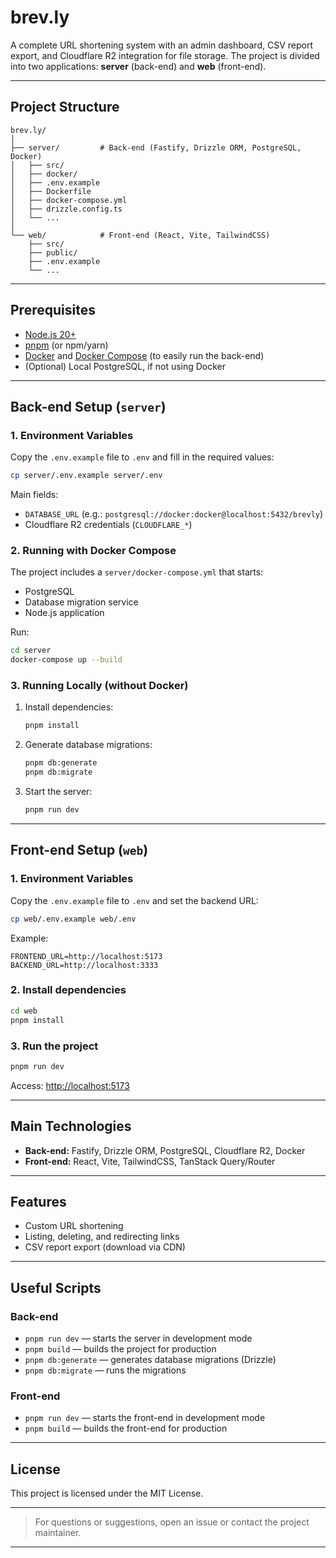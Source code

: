 # brev.ly

A complete URL shortening system with an admin dashboard, CSV report export, and Cloudflare R2 integration for file storage. The project is divided into two applications: **server** (back-end) and **web** (front-end).

---

## Project Structure

```
brev.ly/
│
├── server/         # Back-end (Fastify, Drizzle ORM, PostgreSQL, Docker)
│   ├── src/
│   ├── docker/
│   ├── .env.example
│   ├── Dockerfile
│   ├── docker-compose.yml
│   ├── drizzle.config.ts
│   └── ...
│
└── web/            # Front-end (React, Vite, TailwindCSS)
    ├── src/
    ├── public/
    ├── .env.example
    └── ...
```

---

## Prerequisites

- [Node.js 20+](https://nodejs.org/)
- [pnpm](https://pnpm.io/) (or npm/yarn)
- [Docker](https://www.docker.com/) and [Docker Compose](https://docs.docker.com/compose/) (to easily run the back-end)
- (Optional) Local PostgreSQL, if not using Docker

---

## Back-end Setup (`server`)

### 1. Environment Variables

Copy the `.env.example` file to `.env` and fill in the required values:

```sh
cp server/.env.example server/.env
```

Main fields:
- `DATABASE_URL` (e.g.: `postgresql://docker:docker@localhost:5432/brevly`)
- Cloudflare R2 credentials (`CLOUDFLARE_*`)

### 2. Running with Docker Compose

The project includes a `server/docker-compose.yml` that starts:
- PostgreSQL
- Database migration service
- Node.js application

Run:

```sh
cd server
docker-compose up --build
```

### 3. Running Locally (without Docker)

1. Install dependencies:

    ```sh
    pnpm install
    ```

2. Generate database migrations:

    ```sh
    pnpm db:generate
    pnpm db:migrate
    ```

3. Start the server:

    ```sh
    pnpm run dev
    ```

---

## Front-end Setup (`web`)

### 1. Environment Variables

Copy the `.env.example` file to `.env` and set the backend URL:

```sh
cp web/.env.example web/.env
```

Example:
```
FRONTEND_URL=http://localhost:5173
BACKEND_URL=http://localhost:3333
```

### 2. Install dependencies

```sh
cd web
pnpm install
```

### 3. Run the project

```sh
pnpm run dev
```

Access: [http://localhost:5173](http://localhost:5173)

---

## Main Technologies

- **Back-end:** Fastify, Drizzle ORM, PostgreSQL, Cloudflare R2, Docker
- **Front-end:** React, Vite, TailwindCSS, TanStack Query/Router

---

## Features

- Custom URL shortening
- Listing, deleting, and redirecting links
- CSV report export (download via CDN)

---

## Useful Scripts

### Back-end

- `pnpm run dev` — starts the server in development mode
- `pnpm build` — builds the project for production
- `pnpm db:generate` — generates database migrations (Drizzle)
- `pnpm db:migrate` — runs the migrations

### Front-end

- `pnpm run dev` — starts the front-end in development mode
- `pnpm build` — builds the front-end for production

---

## License

This project is licensed under the MIT License.

---

> For questions or suggestions, open an issue or contact the project maintainer.

---